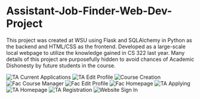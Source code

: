 # Assistant-Job-Finder-Web-Dev-Project

This project was created at WSU using Flask and SQLAlchemy in Python as the backend and HTML/CSS as the frontend.
Developed as a large-scale local webpage to utilize the knowledge gained in CS 322 last year.
Many details of this project are purposefully hidden to avoid chances of Academic Dishonesty by future students in the course.

![TA Current Applications](https://user-images.githubusercontent.com/47130618/109742302-abe86b00-7b83-11eb-8070-0c7f41e104a0.PNG)
![TA Edit Profile](https://user-images.githubusercontent.com/47130618/109742307-ad199800-7b83-11eb-8f6f-a96327310926.PNG)
![Course Creation](https://user-images.githubusercontent.com/47130618/109742309-ad199800-7b83-11eb-92a0-31241f5992cf.PNG)
![Fac Course Manager](https://user-images.githubusercontent.com/47130618/109742311-adb22e80-7b83-11eb-8195-aa7ae446ad05.PNG)
![Fac Edit Profile](https://user-images.githubusercontent.com/47130618/109742313-ae4ac500-7b83-11eb-97c1-f3f485f30cee.PNG)
![Fac Homepage](https://user-images.githubusercontent.com/47130618/109742314-aee35b80-7b83-11eb-96f1-001426442a41.PNG)
![TA Applying](https://user-images.githubusercontent.com/47130618/109742315-aee35b80-7b83-11eb-9096-1a8b8e655d1b.PNG)
![TA Homepage](https://user-images.githubusercontent.com/47130618/109742318-af7bf200-7b83-11eb-9b82-7cedff3865f2.PNG)
![TA Registration](https://user-images.githubusercontent.com/47130618/109742320-b0148880-7b83-11eb-8fb8-55fde01d085e.PNG)
![Website Sign In](https://user-images.githubusercontent.com/47130618/109742322-b0148880-7b83-11eb-9475-074c9ef9e038.PNG)
